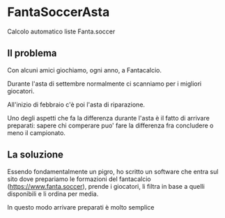 # FantaSoccerAsta
Calcolo automatico liste Fanta.soccer

## Il problema
Con alcuni amici giochiamo, ogni anno, a Fantacalcio.

Durante l'asta di settembre normalmente ci scanniamo per i migliori giocatori.

All'inizio di febbraio c'è poi l'asta di riparazione.

Uno degli aspetti che fa la differenza durante l'asta è il fatto di arrivare preparati: sapere chi comperare puo' fare la differenza fra concludere o meno il campionato.

## La soluzione
Essendo fondamentalmente un pigro, ho scritto un software che entra sul sito dove prepariamo le formazioni del fantacalcio (https://www.fanta.soccer), prende i giocatori, li filtra in base a quelli disponibili e li ordina per media.

In questo modo arrivare preparati è molto semplice
